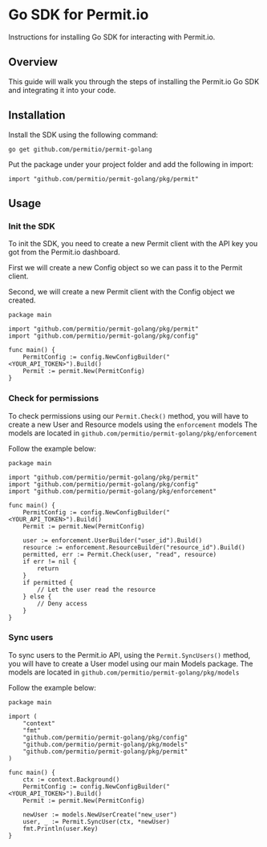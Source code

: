 # Go SDK for Permit.io

Instructions for installing Go SDK for interacting with Permit.io.

## Overview

This guide will walk you through the steps of installing the Permit.io Go SDK and integrating it into your code.

## Installation

Install the SDK using the following command:

```shell
go get github.com/permitio/permit-golang
```

Put the package under your project folder and add the following in import:

```golang
import "github.com/permitio/permit-golang/pkg/permit"
```

## Usage

### Init the SDK
To init the SDK, you need to create a new Permit client with the API key you got from the Permit.io dashboard.

First we will create a new Config object so we can pass it to the Permit client.

Second, we will create a new Permit client with the Config object we created.

```golang
package main

import "github.com/permitio/permit-golang/pkg/permit"
import "github.com/permitio/permit-golang/pkg/config"

func main() {
	PermitConfig := config.NewConfigBuilder("<YOUR_API_TOKEN>").Build()
	Permit := permit.New(PermitConfig)
}
```

### Check for permissions
To check permissions using our `Permit.Check()` method, you will have to create a new User and Resource models using the `enforcement` models
The models are located in `github.com/permitio/permit-golang/pkg/enforcement`

Follow the example below:

```golang
package main

import "github.com/permitio/permit-golang/pkg/permit"
import "github.com/permitio/permit-golang/pkg/config"
import "github.com/permitio/permit-golang/pkg/enforcement"

func main() {
	PermitConfig := config.NewConfigBuilder("<YOUR_API_TOKEN>").Build()
	Permit := permit.New(PermitConfig)

	user := enforcement.UserBuilder("user_id").Build()
	resource := enforcement.ResourceBuilder("resource_id").Build()
	permitted, err := Permit.Check(user, "read", resource)
	if err != nil {
		return
	}
	if permitted {
		// Let the user read the resource
	} else {
		// Deny access
	}
}
```

### Sync users
To sync users to the Permit.io API, using the `Permit.SyncUsers()` method, 
you will have to create a User model using our main Models package.
The models are located in `github.com/permitio/permit-golang/pkg/models`

Follow the example below: 
```golang
package main

import (
	"context"
	"fmt"
	"github.com/permitio/permit-golang/pkg/config"
	"github.com/permitio/permit-golang/pkg/models"
	"github.com/permitio/permit-golang/pkg/permit"
)

func main() {
	ctx := context.Background()
	PermitConfig := config.NewConfigBuilder("<YOUR_API_TOKEN>").Build()
	Permit := permit.New(PermitConfig)

	newUser := models.NewUserCreate("new_user")
	user, _ := Permit.SyncUser(ctx, *newUser)
	fmt.Println(user.Key)
}
```